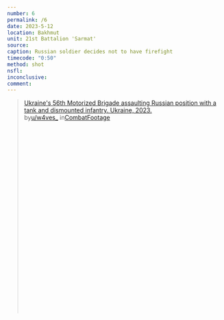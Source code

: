 ```yaml
---
number: 6
permalink: /6
date: 2023-5-12
location: Bakhmut
unit: 21st Battalion 'Sarmat'
source: 
caption: Russian soldier decides not to have firefight
timecode: "0:50"
method: shot
nsfl:
inconclusive:
comment:
---
```

<blockquote class="reddit-embed-bq" style="height:500px" data-embed-height="566"><a href="https://www.reddit.com/r/CombatFootage/comments/13friby/ukraines_56th_motorized_brigade_assaulting/">Ukraine's 56th Motorized Brigade assaulting Russian position with a tank and dismounted infantry. Ukraine, 2023.</a><br> by<a href="https://www.reddit.com/user/w4ves_/">u/w4ves_</a> in<a href="https://www.reddit.com/r/CombatFootage/">CombatFootage</a></blockquote><script async="" src="https://embed.reddit.com/widgets.js" charset="UTF-8"></script>